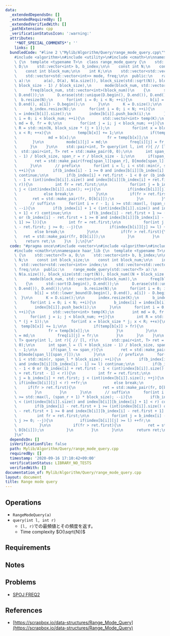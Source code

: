 ```yaml
---
data:
  _extendedDependsOn: []
  _extendedRequiredBy: []
  _extendedVerifiedWith: []
  _pathExtension: cpp
  _verificationStatusIcon: ':warning:'
  attributes:
    '*NOT_SPECIAL_COMMENTS*': ''
    links: []
  bundledCode: "#line 2 \"Mylib/Algorithm/Query/range_mode_query.cpp\"\n#include <vector>\n\
    #include <algorithm>\n#include <utility>\n#include <cmath>\n\nnamespace haar_lib\
    \ {\n  template <typename T>\n  class range_mode_query {\n    std::vector<T> a,\
    \ D;\n    std::vector<int> b, b_index;\n\n    const int N;\n    const int block_size;\n\
    \    const int block_num;\n\n    int K;\n\n    std::vector<std::vector<int>> index;\n\
    \    std::vector<std::vector<int>> mode, freq;\n\n  public:\n    range_mode_query(std::vector<T>\
    \ a):\n      a(a), D(a), N(a.size()), block_size(std::sqrt(N)), block_num((N +\
    \ block_size - 1) / block_size),\n      mode(block_num, std::vector<int>(block_num)),\n\
    \      freq(block_num, std::vector<int>(block_num))\n    {\n      std::sort(D.begin(),\
    \ D.end());\n      D.erase(std::unique(D.begin(), D.end()), D.end());\n\n    \
    \  b.resize(N);\n      for(int i = 0; i < N; ++i){\n        b[i] = std::lower_bound(D.begin(),\
    \ D.end(), a[i]) - D.begin();\n      }\n\n      K = D.size();\n\n      index.resize(K);\n\
    \      b_index.resize(N);\n      for(int i = 0; i < N; ++i){\n        b_index[i]\
    \ = index[b[i]].size();\n        index[b[i]].push_back(i);\n      }\n\n      for(int\
    \ i = 0; i < block_num; ++i){\n        std::vector<int> temp(K);\n        int\
    \ md = 0, fr = 0;\n\n        for(int j = i; j < block_num; ++j){\n          int\
    \ R = std::min(N, block_size * (j + 1));\n          for(int x = block_size * j;\
    \ x < R; ++x){\n            temp[b[x]] += 1;\n\n            if(temp[b[x]] > fr){\n\
    \              md = b[x];\n              fr = temp[b[x]];\n            }\n   \
    \       }\n\n          mode[i][j] = md;\n          freq[i][j] = fr;\n        }\n\
    \      }\n    }\n\n    std::pair<int, T> query(int l, int r){ // [l, r)\n    \
    \  std::pair<int, T> ret = std::make_pair(0, 0);\n\n      int span_l = (l + block_size\
    \ - 1) / block_size, span_r = r / block_size - 1;\n\n      if(span_l <= span_r){\n\
    \        ret = std::make_pair(freq[span_l][span_r], D[mode[span_l][span_r]]);\n\
    \      }\n\n      // prefix\n      for(int i = l; i < std::min(r, span_l * block_size);\
    \ ++i){\n        if(b_index[i] - 1 >= 0 and index[b[i]][b_index[i] - 1] >= l)\
    \ continue;\n\n        if(b_index[i] + ret.first - 1 < 0 or (b_index[i] + ret.first\
    \ - 1 < (int)index[b[i]].size() and index[b[i]][b_index[i] + ret.first - 1] <\
    \ r)){\n          int fr = ret.first;\n\n          for(int j = b_index[i] + ret.first;\
    \ j < (int)index[b[i]].size(); ++j){\n            if(index[b[i]][j] < r) ++fr;\n\
    \            else break;\n          }\n\n          if(fr > ret.first){\n     \
    \       ret = std::make_pair(fr, D[b[i]]);\n          }\n        }\n      }\n\n\
    \      // suffix\n      for(int i = r - 1; i >= std::max(l, (span_r + 1) * block_size);\
    \ --i){\n        if(b_index[i] + 1 < (int)index[b[i]].size() and index[b[i]][b_index[i]\
    \ + 1] < r) continue;\n\n        if(b_index[i] - ret.first + 1 >= (int)index[b[i]].size()\
    \ or (b_index[i] - ret.first + 1 >= 0 and index[b[i]][b_index[i] - ret.first +\
    \ 1] >= l)){\n          int fr = ret.first;\n\n          for(int j = b_index[i]\
    \ - ret.first; j >= 0; --j){\n            if(index[b[i]][j] >= l) ++fr;\n    \
    \        else break;\n          }\n\n          if(fr > ret.first){\n         \
    \   ret = std::make_pair(fr, D[b[i]]);\n          }\n        }\n      }\n\n  \
    \    return ret;\n    }\n  };\n}\n"
  code: "#pragma once\n#include <vector>\n#include <algorithm>\n#include <utility>\n\
    #include <cmath>\n\nnamespace haar_lib {\n  template <typename T>\n  class range_mode_query\
    \ {\n    std::vector<T> a, D;\n    std::vector<int> b, b_index;\n\n    const int\
    \ N;\n    const int block_size;\n    const int block_num;\n\n    int K;\n\n  \
    \  std::vector<std::vector<int>> index;\n    std::vector<std::vector<int>> mode,\
    \ freq;\n\n  public:\n    range_mode_query(std::vector<T> a):\n      a(a), D(a),\
    \ N(a.size()), block_size(std::sqrt(N)), block_num((N + block_size - 1) / block_size),\n\
    \      mode(block_num, std::vector<int>(block_num)),\n      freq(block_num, std::vector<int>(block_num))\n\
    \    {\n      std::sort(D.begin(), D.end());\n      D.erase(std::unique(D.begin(),\
    \ D.end()), D.end());\n\n      b.resize(N);\n      for(int i = 0; i < N; ++i){\n\
    \        b[i] = std::lower_bound(D.begin(), D.end(), a[i]) - D.begin();\n    \
    \  }\n\n      K = D.size();\n\n      index.resize(K);\n      b_index.resize(N);\n\
    \      for(int i = 0; i < N; ++i){\n        b_index[i] = index[b[i]].size();\n\
    \        index[b[i]].push_back(i);\n      }\n\n      for(int i = 0; i < block_num;\
    \ ++i){\n        std::vector<int> temp(K);\n        int md = 0, fr = 0;\n\n  \
    \      for(int j = i; j < block_num; ++j){\n          int R = std::min(N, block_size\
    \ * (j + 1));\n          for(int x = block_size * j; x < R; ++x){\n          \
    \  temp[b[x]] += 1;\n\n            if(temp[b[x]] > fr){\n              md = b[x];\n\
    \              fr = temp[b[x]];\n            }\n          }\n\n          mode[i][j]\
    \ = md;\n          freq[i][j] = fr;\n        }\n      }\n    }\n\n    std::pair<int,\
    \ T> query(int l, int r){ // [l, r)\n      std::pair<int, T> ret = std::make_pair(0,\
    \ 0);\n\n      int span_l = (l + block_size - 1) / block_size, span_r = r / block_size\
    \ - 1;\n\n      if(span_l <= span_r){\n        ret = std::make_pair(freq[span_l][span_r],\
    \ D[mode[span_l][span_r]]);\n      }\n\n      // prefix\n      for(int i = l;\
    \ i < std::min(r, span_l * block_size); ++i){\n        if(b_index[i] - 1 >= 0\
    \ and index[b[i]][b_index[i] - 1] >= l) continue;\n\n        if(b_index[i] + ret.first\
    \ - 1 < 0 or (b_index[i] + ret.first - 1 < (int)index[b[i]].size() and index[b[i]][b_index[i]\
    \ + ret.first - 1] < r)){\n          int fr = ret.first;\n\n          for(int\
    \ j = b_index[i] + ret.first; j < (int)index[b[i]].size(); ++j){\n           \
    \ if(index[b[i]][j] < r) ++fr;\n            else break;\n          }\n\n     \
    \     if(fr > ret.first){\n            ret = std::make_pair(fr, D[b[i]]);\n  \
    \        }\n        }\n      }\n\n      // suffix\n      for(int i = r - 1; i\
    \ >= std::max(l, (span_r + 1) * block_size); --i){\n        if(b_index[i] + 1\
    \ < (int)index[b[i]].size() and index[b[i]][b_index[i] + 1] < r) continue;\n\n\
    \        if(b_index[i] - ret.first + 1 >= (int)index[b[i]].size() or (b_index[i]\
    \ - ret.first + 1 >= 0 and index[b[i]][b_index[i] - ret.first + 1] >= l)){\n \
    \         int fr = ret.first;\n\n          for(int j = b_index[i] - ret.first;\
    \ j >= 0; --j){\n            if(index[b[i]][j] >= l) ++fr;\n            else break;\n\
    \          }\n\n          if(fr > ret.first){\n            ret = std::make_pair(fr,\
    \ D[b[i]]);\n          }\n        }\n      }\n\n      return ret;\n    }\n  };\n\
    }\n"
  dependsOn: []
  isVerificationFile: false
  path: Mylib/Algorithm/Query/range_mode_query.cpp
  requiredBy: []
  timestamp: '2020-09-16 17:10:42+09:00'
  verificationStatus: LIBRARY_NO_TESTS
  verifiedWith: []
documentation_of: Mylib/Algorithm/Query/range_mode_query.cpp
layout: document
title: Range mode query
---
```


## Operations

- `RangeModeQuery(a)`
- `query(int l, int r)`
	- `[l, r)`での最頻値とその頻度を返す。
	- Time complexity $O(\sqrt{N})$

## Requirements

## Notes

## Problems

- [SPOJ FREQ2](https://www.spoj.com/problems/FREQ2/)

## References

- [https://scrapbox.io/data-structures/Range_Mode_Query](https://scrapbox.io/data-structures/Range_Mode_Query)
